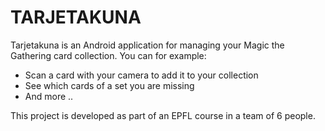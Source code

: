 # TARJETAKUNA

Tarjetakuna is an Android application for managing your Magic the Gathering card collection. You can for example:

- Scan a card with your camera to add it to your collection
- See which cards of a set you are missing
- And more ..

This project is developed as part of an EPFL course in a team of 6 people.
